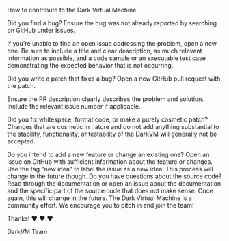 How to contribute to the Dark Virtual Machine

Did you find a bug?
Ensure the bug was not already reported by searching on GitHub under Issues.

If you're unable to find an open issue addressing the problem, open a new one. Be sure to include a title and clear description, as much relevant information as possible, and a code sample or an executable test case demonstrating the expected behavior that is not occurring.

Did you write a patch that fixes a bug?
Open a new GitHub pull request with the patch.

Ensure the PR description clearly describes the problem and solution. Include the relevant issue number if applicable.

Did you fix whitespace, format code, or make a purely cosmetic patch?
Changes that are cosmetic in nature and do not add anything substantial to the stability, functionality, or testability of the DarkVM will generally not be accepted.

Do you intend to add a new feature or change an existing one?
Open an issue on GitHub with sufficient information about the feature or changes. Use the tag "new idea" to label the issue as a new idea. This process will change in the future though.
Do you have questions about the source code?
Read through the documentation or open an issue about the documentation and the specific part of the source code that does not make sense. Once again, this will change in the future.
The Dark Virtual Machine is a community effort. We encourage you to pitch in and join the team!

Thanks! ❤️ ❤️ ❤️

DarkVM Team

